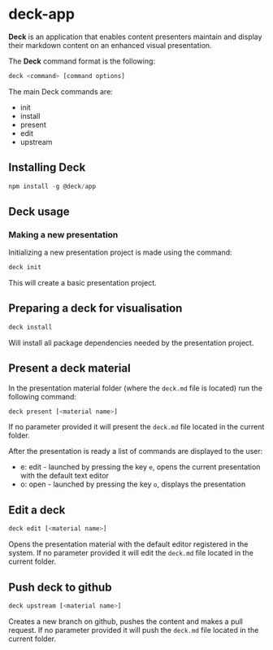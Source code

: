 # deck-app

**Deck** is an application that enables content presenters maintain and display their markdown content on an enhanced visual presentation.

The **Deck** command format is the following:

```sh
deck <command> [command options]
```

The main Deck commands are:

* init
* install
* present
* edit
* upstream

## Installing Deck

```javascript
npm install -g @deck/app
```

## Deck usage

### Making a new presentation

Initializing a new presentation project is made using the command:

```javascript
deck init
```

This will create a basic presentation project.

## Preparing a deck for visualisation

```javascript
deck install
```

Will install all package dependencies needed by the presentation project.

## Present a deck material

In the presentation material folder (where the `deck.md` file is located) run the following command:

```sh
deck present [<material name>]
```
If no parameter provided it will present the `deck.md` file located in the current folder.

After the presentation is ready a list of commands are displayed to the user:
* e: edit - launched by pressing the key `e`, opens the current presentation with the default text editor
* o: open - launched by pressing the key `o`, displays the presentation

## Edit a deck

```sh
deck edit [<material name>]
```
Opens the presentation material with the default editor registered in the system.
If no parameter provided it will edit the `deck.md` file located in the current folder.

## Push deck to github

```sh
deck upstream [<material name>]
```
Creates a new branch on github, pushes the content and makes a pull request.
If no parameter provided it will push the `deck.md` file located in the current folder.
